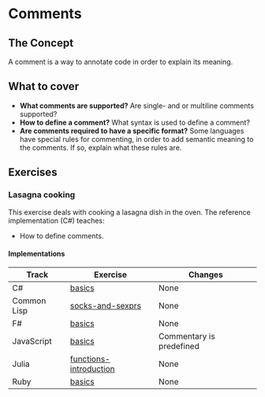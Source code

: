 # Comments

## The Concept

A comment is a way to annotate code in order to explain its meaning.

## What to cover

- **What comments are supported?** Are single- and or multiline comments supported?
- **How to define a comment?** What syntax is used to define a comment?
- **Are comments required to have a specific format?** Some languages have special rules for commenting, in order to add semantic meaning to the comments. If so, explain what these rules are.

## Exercises

### Lasagna cooking

This exercise deals with cooking a lasagna dish in the oven. The reference implementation (C#) teaches:

- How to define comments.

#### Implementations

| Track       | Exercise                                       | Changes                  |
| ----------- | ---------------------------------------------- | ------------------------ |
| C#          | [basics][implementation-csharp]                | None                     |
| Common Lisp | [socks-and-sexprs][implementation-common-lisp] | None                     |
| F#          | [basics][implementation-fsharp]                | None                     |
| JavaScript  | [basics][implementation-javascript]            | Commentary is predefined |
| Julia       | [functions-introduction][implementation-julia] | None                     |
| Ruby        | [basics][implementation-ruby]                  | None                     |

[implementation-csharp]: ../../languages/csharp/exercises/concept/basics/.docs/introduction.md
[implementation-common-lisp]: ../../languages/common-lisp/exercises/concept/socks-and-sexprs/.docs/introduction.md
[implementation-fsharp]: ../../languages/fsharp/exercises/concept/basics/.docs/introduction.md
[implementation-javascript]: ../../languages/javascript/exercises/concept/basics/.docs/introduction.md
[implementation-julia]: ../../languages/julia/exercises/concept/lasagna/.docs/introduction.md
[implementation-ruby]: ../../languages/ruby/exercises/concept/lasagna/.docs/introduction.md
